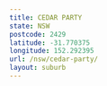 ```yaml
---
title: CEDAR PARTY
state: NSW
postcode: 2429
latitude: -31.770375
longitude: 152.292395
url: /nsw/cedar-party/
layout: suburb
---
```

